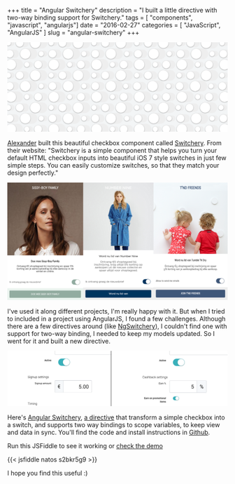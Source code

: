 +++
title = "Angular Switchery"
description = "I built a little directive with two-way binding support for Switchery."
tags = [ "components", "javascript", "angularjs"]
date = "2016-02-27"
categories = [
  "JavaScript",
  "AngularJS"
]
slug = "angular-switchery"
+++

![Switchery](/assets/images/angular-switchery/switchery.png)

[Alexander](https://github.com/abpetkov) built this beautiful checkbox component called [Switchery](http://abpetkov.github.io/switchery/). From their website: "Switchery is a simple component that helps you turn your default HTML checkbox inputs into beautiful iOS 7 style switches in just few simple steps. You can easily customize switches, so that they match your design perfectly."

![Spaaza Screenshot](/assets/images/angular-switchery/spaaza.png)

I've used it along different projects, I'm really happy with it. But when I tried to included in a project using AngularJS, I found a few challenges. Although there are a few directives around (like [NgSwitchery](https://github.com/servergrove/NgSwitchery)), I couldn't find one with support for two-way binding, I needed to keep my models updated. So I went for it and built a new directive.

![Spaaza Screenshot](/assets/images/angular-switchery/console.png)

Here's [Angular Switchery](http://natos.github.io/angular-switchery/), [a directive](https://docs.angularjs.org/guide/directive) that transform a simple checkbox into a switch, and supports two way bindings to scope variables, to keep view and data in sync. You'll find the code and install instructions in [Github](https://github.com/natos/angular-switchery).

Run this JSFiddle to see it working or [check the demo](http://natos.github.io/angular-switchery/)

{{< jsfiddle natos s2bkr5g9 >}}

I hope you find this useful :)